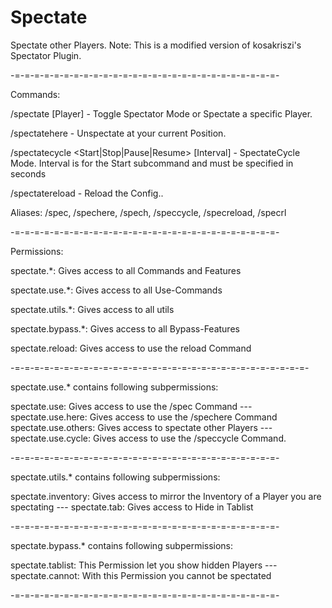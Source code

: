 # Spectate
Spectate other Players. Note: This is a modified version of kosakriszi's Spectator Plugin.

-=-=-=-=-=-=-=-=-=-=-=-=-=-=-=-=-=-=-=-=-=-=-=-=-=-=-=-

Commands:

/spectate [Player] - Toggle Spectator Mode or Spectate a specific Player.

/spectatehere - Unspectate at your current Position.

/spectatecycle <Start|Stop|Pause|Resume> [Interval] - SpectateCycle Mode. Interval is for the Start subcommand and must be specified in seconds

/spectatereload - Reload the Config..

Aliases:
/spec, /spechere, /spech, /speccycle, /specreload, /specrl

-=-=-=-=-=-=-=-=-=-=-=-=-=-=-=-=-=-=-=-=-=-=-=-=-=-=-=-

Permissions:

spectate.*: Gives access to all Commands and Features

spectate.use.*: Gives access to all Use-Commands

spectate.utils.*: Gives access to all utils

spectate.bypass.*: Gives access to all Bypass-Features

spectate.reload: Gives access to use the reload Command

-=-=-=-=-=-=-=-=-=-=-=-=-=-=-=-=-=-=-=-=-=-=-=-=-=-=-=-=-=-=-

spectate.use.* contains following subpermissions:

spectate.use: Gives access to use the /spec Command --- spectate.use.here: Gives access to use the /spechere Command
spectate.use.others: Gives access to spectate other Players --- spectate.use.cycle: Gives access to use the /speccycle Command.

-=-=-=-=-=-=-=-=-=-=-=-=-=-=-=-=-=-=-=-=-=-=-=-=-=-=-=-

spectate.utils.* contains following subpermissions:

spectate.inventory: Gives access to mirror the Inventory of a Player you are spectating --- spectate.tab: Gives access to Hide in Tablist

-=-=-=-=-=-=-=-=-=-=-=-=-=-=-=-=-=-=-=-=-=-=-=-=-=-=-=-

spectate.bypass.* contains following subpermissions:

spectate.tablist: This Permission let you show hidden Players --- spectate.cannot: With this Permission you cannot be spectated

-=-=-=-=-=-=-=-=-=-=-=-=-=-=-=-=-=-=-=-=-=-=-=-=-=-=-=-
